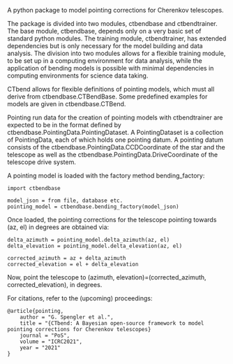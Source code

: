 A python package to model pointing corrections for Cherenkov telescopes.

The package is divided into two modules, ctbendbase and ctbendtrainer. 
The base module, ctbendbase, depends only on a very basic set of standard python modules. The training module, ctbendtrainer, has extended dependencies but 
is only necessary for the model building and data analysis. The division into two modules allows for a flexible training module, to be set up in a computing environment for data analysis,
while the application of bending models is possible with minimal dependencies in computing environments for science data taking.

CTbend allows for flexible definitions of pointing models, which must all derive from ctbendbase.CTBendBase. Some predefined examples for models are given in ctbendbase.CTBend.

Pointing run data for the creation of pointing models with ctbendtrainer are expected to be in the format defined by ctbendbase.PointingData.PointingDataset. 
A PointingDataset is a collection of PointingData, each of which holds one pointing datum. 
A pointing datum consists of the ctbendbase.PointingData.CCDCoordinate of the star and the telescope as well as the ctbendbase.PointingData.DriveCoordinate of the telescope drive system.

A pointing model is loaded with the factory method bending_factory:

```
import ctbendbase

model_json = from file, database etc.
pointing_model = ctbendbase.bending_factory(model_json)
```

Once loaded, the pointing corrections for the telescope pointing towards (az, el) in degrees are obtained via:

```
delta_azimuth = pointing_model.delta_azimuth(az, el)
delta_elevation = pointing_model.delta_elevation(az, el)

corrected_azimuth = az + delta_azimuth
corrected_elevation = el + delta_elevation
```

Now, point the telescope to (azimuth, elevation)=(corrected_azimuth, corrected_elevation), in degrees.

For citations, refer to the (upcoming) proceedings:

```
@article{pointing,
    author = "G. Spengler et al.",
    title = "{CTbend: A Bayesian open-source framework to model pointing corrections for Cherenkov telescopes}
    journal = "PoS",
    volume = "ICRC2021",
    year = "2021"
}
```
